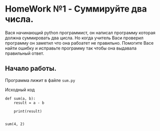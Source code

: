 # HomeWork №1 - Суммируйте два числа.

Вася начинающий python программист, он написал программу которая должна суммировать два цисла. Но когда учитель Васи проверил
программу он заметил что она рабоатет не правильно. Помогите Васе найти ошибку и исправьте программу так чтобы она выдавала правильный ответ.

## Начало работы.

Программа лижит в файле
```sum.py```

Исходный код
```python3
def sum(a, b):
    result = a - b

    print(result)


sum(4, 2)
```
